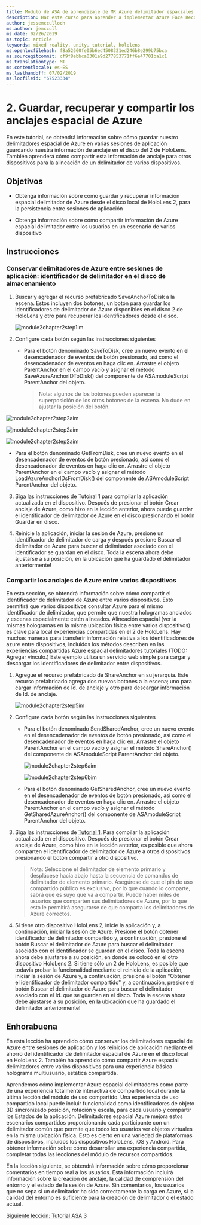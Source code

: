 ```yaml
---
title: Módulo de ASA de aprendizaje de MR Azure delimitador espaciales en HoloLens 2
description: Haz este curso para aprender a implementar Azure Face Recognition dentro de una aplicación de realidad mixta.
author: jessemcculloch
ms.author: jemccull
ms.date: 02/26/2019
ms.topic: article
keywords: mixed reality, unity, tutorial, hololens
ms.openlocfilehash: f8a52660fe05b6ed4508321ed246b8e299b75bca
ms.sourcegitcommit: cf9f8ebbca0301e9d277853771ff6e47701ba1c1
ms.translationtype: MT
ms.contentlocale: es-ES
ms.lasthandoff: 07/02/2019
ms.locfileid: "67523334"
---
```

# <a name="2-saving-retrieving-and-sharing-azure-spatial-anchors"></a>2. Guardar, recuperar y compartir los anclajes espacial de Azure

En este tutorial, se obtendrá información sobre cómo guardar nuestro delimitadores espacial de Azure en varias sesiones de aplicación guardando nuestra información de anclaje en el disco del 2 de HoloLens. También aprenderá cómo compartir esta información de anclaje para otros dispositivos para la alineación de un delimitador de varios dispositivos.

## <a name="objectives"></a>Objetivos

* Obtenga información sobre cómo guardar y recuperar información espacial delimitador de Azure desde el disco local de HoloLens 2, para la persistencia entre sesiones de aplicación

* Obtenga información sobre cómo compartir información de Azure espacial delimitador entre los usuarios en un escenario de varios dispositivo

  

## <a name="instructions"></a>Instrucciones

### <a name="persist-azure-anchors-between-app-sessions---save-anchor-id-to-disk"></a>Conservar delimitadores de Azure entre sesiones de aplicación: identificador de delimitador en el disco de almacenamiento

1. Buscar y agregar el recurso prefabricado SaveAnchorToDisk a la escena. Estos incluyen dos botones, un botón para guardar los identificadores de delimitador de Azure disponibles en el disco 2 de HoloLens y otro para recuperar los identificadores desde el disco.

   ![module2chapter2step1im](images/module2chapter2step1im.PNG)

2. Configure cada botón según las instrucciones siguientes
   - Para el botón denominado SaveToDisk, cree un nuevo evento en el desencadenador de eventos de botón presionado, así como el desencadenador de eventos en haga clic en. Arrastre el objeto ParentAnchor en el campo vacío y asignar el método SaveAzureAnchorIDToDisk() del componente de ASAmoduleScript ParentAnchor del objeto.
   
     > Nota: algunos de los botones pueden aparecer la superposición de los otros botones de la escena. No dude en ajustar la posición del botón.
   

  ![module2chapter2step2aim](images/module2chapter2step2aim.PNG)

![module2chapter2step2aim](images/module2chapter2step2bim.PNG)

![module2chapter2step2aim](images/module2chapter2step2cim.PNG)

   - Para el botón denominado GetFromDisk, cree un nuevo evento en el desencadenador de eventos de botón presionado, así como el desencadenador de eventos en haga clic en. Arrastre el objeto ParentAnchor en el campo vacío y asignar el método LoadAzureAnchorIDsFromDisk() del componente de ASAmoduleScript ParentAnchor del objeto.

3. Siga las instrucciones de Tutoiral 1 para compilar la aplicación actualizada en el dispositivo. Después de presionar el botón Crear anclaje de Azure, como hizo en la lección anterior, ahora puede guardar el identificador de delimitador de Azure en el disco presionando el botón Guardar en disco.

4. Reinicie la aplicación, iniciar la sesión de Azure, presione un identificador de delimitador de carga y después presione Buscar el delimitador de Azure para buscar el delimitador asociado con el identificador se guardan en el disco. Toda la escena ahora debe ajustarse a su posición, en la ubicación que ha guardado el delimitador anteriormente!

### <a name="share-azure-anchors-between-multiple-devices"></a>Compartir los anclajes de Azure entre varios dispositivos

En esta sección, se obtendrá información sobre cómo compartir el identificador de delimitador de Azure entre varios dispositivos. Esto permitirá que varios dispositivos consultar Azure para el mismo identificador de delimitador, que permite que nuestra hologramas anclados y escenas espacialmente estén alineados. Alineación espacial (ver la mismas hologramas en la misma ubicación física entre varios dispositivos) es clave para local experiencias compartidas en el 2 de HoloLens. Hay muchas maneras para transferir información relativa a los identificadores de azure entre dispositivos, incluidos los métodos describen en las experiencias compartidas Azure espacial delimitadores tutoriales (TODO: Agregar vínculo.) Este ejemplo utiliza un servicio web simple para cargar y descargar los identificadores de delimitador entre dispositivos.

1. Agregue el recurso prefabricado de ShareAnchor en su jerarquía. Este recurso prefabricado agrega dos nuevos botones a la escena; uno para cargar información de Id. de anclaje y otro para descargar información de Id. de anclaje. 

   ![module2chapter2step5im](images/module2chapter2step5im.PNG)

2. Configure cada botón según las instrucciones siguientes

   - Para el botón denominado SendSharedAnchor, cree un nuevo evento en el desencadenador de eventos de botón presionado, así como el desencadenador de eventos en haga clic en. Arrastre el objeto ParentAnchor en el campo vacío y asignar el método ShareAnchor() del componente de ASAmoduleScript ParentAnchor del objeto.

     ![module2chapter2step6aim](images/module2chapter2step6aim.PNG)

     ![module2chapter2step6bim](images/module2chapter2step6bim.PNG)

     

   - Para el botón denominado GetSharedAnchor, cree un nuevo evento en el desencadenador de eventos de botón presionado, así como el desencadenador de eventos en haga clic en. Arrastre el objeto ParentAnchor en el campo vacío y asignar el método GetSharedAzureAnchor() del componente de ASAmoduleScript ParentAnchor del objeto.

3. Siga las instrucciones de [Tutorial 1](mrlearning-base-ch1.md). Para compilar la aplicación actualizada en el dispositivo. Después de presionar el botón Crear anclaje de Azure, como hizo en la lección anterior, es posible que ahora comparten el identificador de delimitador de Azure a otros dispositivos presionando el botón compartir a otro dispositivo.

   > Nota: Seleccione el delimitador de elemento primario y desplácese hacia abajo hasta la secuencia de comandos de delimitador de elemento primario. Asegúrese de que el pin de uso compartido público es exclusivo, por lo que cuando lo comparte, sabrá que es suyo que va a compartir. Puede haber miles de usuarios que comparten sus delimitadores de Azure, por lo que esto le permitirá asegurarse de que comparta los delimitadores de Azure correctos.

4. Si tiene otro dispositivo HoloLens 2, inicie la aplicación y, a continuación, iniciar la sesión de Azure. Presione el botón obtener identificador de delimitador compartido y, a continuación, presione el botón Buscar el delimitador de Azure para buscar el delimitador asociado con el identificador se guardan en el disco. Toda la escena ahora debe ajustarse a su posición, en donde se colocó en el otro dispositivo HoloLens 2. Si tiene sólo un 2 de HoloLens, es posible que todavía probar la funcionalidad mediante el reinicio de la aplicación, iniciar la sesión de Azure y, a continuación, presione el botón "Obtener el identificador de delimitador compartido" y, a continuación, presione el botón Buscar el delimitador de Azure para buscar el delimitador asociado con el Id. que se guardan en el disco. Toda la escena ahora debe ajustarse a su posición, en la ubicación que ha guardado el delimitador anteriormente!

## <a name="congratulations"></a>Enhorabuena
En esta lección ha aprendido cómo conservar los delimitadores espacial de Azure entre sesiones de aplicación y los reinicios de aplicación mediante el ahorro del identificador de delimitador espacial de Azure en el disco local en HoloLens 2. También ha aprendido cómo compartir Azure espacial delimitadores entre varios dispositivos para una experiencia básica holograma multiusuario, estática compartida.

Aprendemos cómo implementar Azure espacial delimitadores como parte de una experiencia totalmente interactiva de compartido local durante la última lección del módulo de uso compartido. Una experiencia de uso compartido local puede incluir funcionalidad como identificadores de objeto 3D sincronizado posición, rotación y escala, para cada usuario y compartir los Estados de la aplicación. Delimitadores espacial Azure mejora estos escenarios compartidos proporcionando cada participante con un delimitador común que permite que todos los usuarios ver objetos virtuales en la misma ubicación física. Esto es cierto en una variedad de plataformas de dispositivos, incluidos los dispositivos HoloLens, iOS y Android. Para obtener información sobre cómo desarrollar una experiencia compartida, completar todas las lecciones del módulo de recursos compartidos.

En la lección siguiente, se obtendrá información sobre cómo proporcionar comentarios en tiempo real a los usuarios. Esta información incluirá información sobre la creación de anclaje, la calidad de comprensión del entorno y el estado de la sesión de Azure. Sin comentarios, los usuarios que no sepa si un delimitador ha sido correctamente la carga en Azure, si la calidad del entorno es suficiente para la creación de delimitador o el estado actual.

[Siguiente lección: Tutorial ASA 3](mrlearning-asa-ch3.md)

